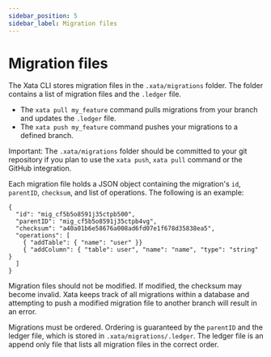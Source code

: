 ```yaml
---
sidebar_position: 5
sidebar_label: Migration files
---
```


# Migration files

The Xata CLI stores migration files in the `.xata/migrations` folder. The folder contains a list of migration files and the `.ledger` file.

* The `xata pull my_feature` command pulls migrations from your branch and updates the `.ledger` file. 
* The `xata push my_feature` command pushes your migrations to a defined branch.

Important: The `.xata/migrations` folder should be committed to your git repository if you plan to use the `xata push`, `xata pull` command or the GitHub integration.

Each migration file holds a JSON object containing the migration's `id`, `parentID`, `checksum`, and list of operations. The following is an example: 

```
{
  "id": "mig_cf5b5o8591j35ctpb500",
  "parentID": "mig_cf5b5o8591j35ctpb4vg",
  "checksum": "a40a01b6e58676a008ad6fd07e1f678d35838ea5",
  "operations": [
    { "addTable": { "name": "user" }}
    { "addColumn": { "table": user", "name": "name", "type": "string" }
  ]
}
```

Migration files should not be modified. If modified, the checksum may become invalid. 
Xata keeps track of all migrations within a database and attempting to push a modified migration file to another branch will result in an error.

Migrations must be ordered. Ordering is guaranteed by the `parentID` and the ledger file, which is stored in `.xata/migrations/.ledger`. The ledger file is an append only file that lists all migration files in the correct order.
